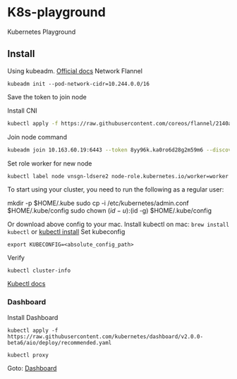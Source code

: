 # K8s-playground

Kubernetes Playground

## Install

Using kubeadm. [Official docs](https://kubernetes.io/docs/setup/production-environment/tools/kubeadm/create-cluster-kubeadm/)
Network Flannel

```code
kubeadm init --pod-network-cidr=10.244.0.0/16
```

Save the token to join node

Install CNI

```bash
kubectl apply -f https://raw.githubusercontent.com/coreos/flannel/2140ac876ef134e0ed5af15c65e414cf26827915/Documentation/kube-flannel.yml
```

Join node command

```bash
kubeadm join 10.163.60.19:6443 --token 8yy96k.ka0ro6d28g2m59m6 --discovery-token-ca-cert-hash sha256:a49730d0654a259170f220e109593f1f4a79bab8d195ffc46f6b48ddce194a93
```

Set role worker for new node

```bash
kubectl label node vnsgn-ldsere2 node-role.kubernetes.io/worker=worker
```

To start using your cluster, you need to run the following as a regular user:

  mkdir -p $HOME/.kube
  sudo cp -i /etc/kubernetes/admin.conf $HOME/.kube/config
  sudo chown $(id -u):$(id -g) $HOME/.kube/config

Or download above config to your mac.
Install kubectl on mac: `brew install kubectl` or [kubectl install](https://kubernetes.io/docs/tasks/tools/install-kubectl/)
Set kubeconfig

```code
export KUBECONFIG=<absolute_config_path>
```

Verify

```code
kubectl cluster-info
```

[Kubectl docs](https://kubectl.docs.kubernetes.io/pages/kubectl_book/getting_started.html)

### Dashboard

Install Dashboard

```code
kubectl apply -f https://raw.githubusercontent.com/kubernetes/dashboard/v2.0.0-beta6/aio/deploy/recommended.yaml
```

```code
kubectl proxy
```

Goto: [Dashboard](http://localhost:8001/api/v1/namespaces/kubernetes-dashboard/services/https:kubernetes-dashboard:/proxy/)
